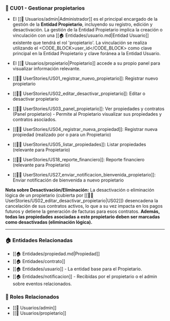 ### 🔸 CU01 - Gestionar propietarios

- El [[👥 Usuarios/admin|Administrador]] es el principal encargado de la gestión de la **Entidad Propietario**, incluyendo su registro, edición y desactivación. La gestión de la Entidad Propietario implica la creación o vinculación con una [[🏠 Entidades/usuario.md|Entidad Usuario]] existente que tendrá el rol 'propietario'. La vinculación se realiza utilizando el <CODE_BLOCK>user_id</CODE_BLOCK> como clave principal en la Entidad Propietario y clave foránea a la Entidad Usuario.
- El [[👥 Usuarios/propietario|Propietario]] accede a su propio panel para visualizar información relevante.

- [[🧑‍💻 UserStories/US01_registrar_nuevo_propietario]]: Registrar nuevo propietario
- [[🧑‍💻 UserStories/US02_editar_desactivar_propietario]]: Editar o desactivar propietario
- [[🧑‍💻 UserStories/US03_panel_propietario]]: Ver propiedades y contratos (Panel propietario) - Permite al Propietario visualizar sus propiedades y contratos asociados.
- [[🧑‍💻 UserStories/US04_registrar_nueva_propiedad]]: Registrar nueva propiedad (realizado por o para un Propietario)
- [[🧑‍💻 UserStories/US05_listar_propiedades]]: Listar propiedades (relevante para Propietario)
- [[🧑‍💻 UserStories/US18_reporte_financiero]]: Reporte financiero (relevante para Propietario)
- [[🧑‍💻 UserStories/US27_enviar_notificacion_bienvenida_propietario]]: Enviar notificación de bienvenida a nuevo propietario

**Nota sobre Desactivación/Eliminación:** La desactivación o eliminación lógica de un propietario (cubierta por [[🧑‍💻 UserStories/US02_editar_desactivar_propietario|US02]]) desencadena la cancelación de sus contratos activos, lo que a su vez impacta en los pagos futuros y detiene la generación de facturas para esos contratos.
**Además, todas las propiedades asociadas a este propietario deben ser marcadas como desactivadas (eliminación lógica).**

---

### 🏠 Entidades Relacionadas
- [[🏠 Entidades/propiedad.md|Propiedad]]
- [[🏠 Entidades/contrato]]
- [[🏠 Entidades/usuario]] - La entidad base para el Propietario.
- [[🏠 Entidades/notificacion]] - Recibidas por el propietario o el admin sobre eventos relacionados.

### 👥 Roles Relacionados
- [[👥 Usuarios/admin]]
- [[👥 Usuarios/propietario]]